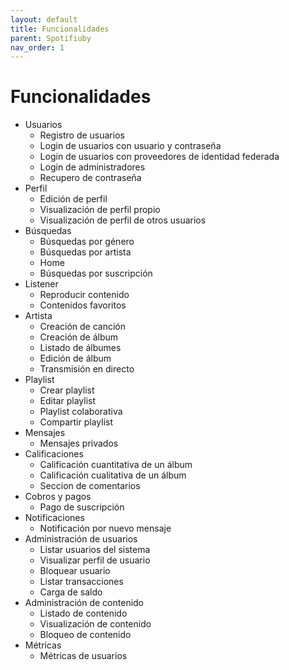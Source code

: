```yaml
---
layout: default
title: Funcionalidades
parent: Spotifiuby
nav_order: 1
---
```


# Funcionalidades

- Usuarios
  - Registro de usuarios
  - Login de usuarios con usuario y contraseña
  - Login de usuarios con proveedores de identidad federada
  - Login de administradores
  - Recupero de contraseña
- Perfil
  - Edición de perfil
  - Visualización de perfil propio
  - Visualización de perfil de otros usuarios
- Búsquedas
  - Búsquedas por género
  - Búsquedas por artista
  - Home
  - Búsquedas por suscripción
- Listener
  - Reproducir contenido
  - Contenidos favoritos
- Artista
  - Creación de canción
  - Creación de álbum
  - Listado de álbumes
  - Edición de álbum
  - Transmisión en directo
- Playlist
  - Crear playlist
  - Editar playlist
  - Playlist colaborativa
  - Compartir playlist
- Mensajes
  - Mensajes privados
- Calificaciones
  - Calificación cuantitativa de un álbum
  - Calificación cualitativa de un álbum
  - Seccion de comentarios
- Cobros y pagos
  - Pago de suscripción
- Notificaciones
  - Notificación por nuevo mensaje
- Administración de usuarios
  - Listar usuarios del sistema
  - Visualizar perfil de usuario
  - Bloquear usuario
  - Listar transacciones
  - Carga de saldo
- Administración de contenido
  - Listado de contenido
  - Visualización de contenido
  - Bloqueo de contenido
- Métricas
  - Métricas de usuarios
